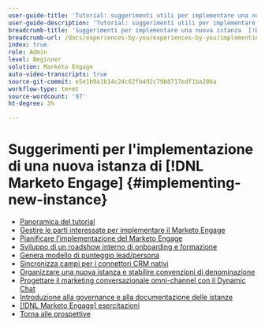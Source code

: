 ```yaml
---
user-guide-title: 'Tutorial: suggerimenti utili per implementare una nuova istanza  [!DNL Marketo Engage] '
user-guide-description: 'Tutorial: suggerimenti utili per implementare una nuova istanza  [!DNL Marketo Engage] '
breadcrumb-title: 'Suggerimenti per implementare una nuova istanza  [!DNL Marketo Engage] '
breadcrumb-url: /docs/experiences-by-you/experiences-by-you/implementing-new-instance/overview
index: true
role: Admin
level: Beginner
solution: Marketo Engage
auto-video-transcripts: true
source-git-commit: e5e1b9a1b14c24c62fb492c79b8717edf1ba286a
workflow-type: tm+mt
source-wordcount: '97'
ht-degree: 3%

---
```



# Suggerimenti per l&#39;implementazione di una nuova istanza di [!DNL Marketo Engage] {#implementing-new-instance}

+ [Panoramica del tutorial](./overview.md)
+ [Gestire le parti interessate per implementare il Marketo Engage](./managing-stakeholder-communications.md)
+ [Pianificare l’implementazione del Marketo Engage](./planning-for-new-implementation.md)
+ [Sviluppo di un roadshow interno di onboarding e formazione](./internal-training-roadshow.md)
+ [Genera modello di punteggio lead/persona](./building-person-scoring-model.md)
+ [Sincronizza campi per i connettori CRM nativi](./syncing-fields-for-crm-integration.md)
+ [Organizzare una nuova istanza e stabilire convenzioni di denominazione](./organizing-new-instance.md)
+ [Progettare il marketing conversazionale omni-channel con il Dynamic Chat](./designing-omnichannel-conversational-marketing.md)
+ [Introduzione alla governance e alla documentazione delle istanze](./documenting-your-instance.md)
+ [[!DNL Marketo Engage] esercitazioni](https://experienceleague.adobe.com/docs/marketo-learn/tutorials/overview.html?lang=it)
+ [Torna alle prospettive](https://experienceleague.adobe.com/en/perspectives#f-el_product=Marketo%20Engage&amp;aq=((%40el_contenttype%20NOT%20%22Community%7CUser%22)%20AND%20(%40el_contenttype%3D%22perspective%22)))
